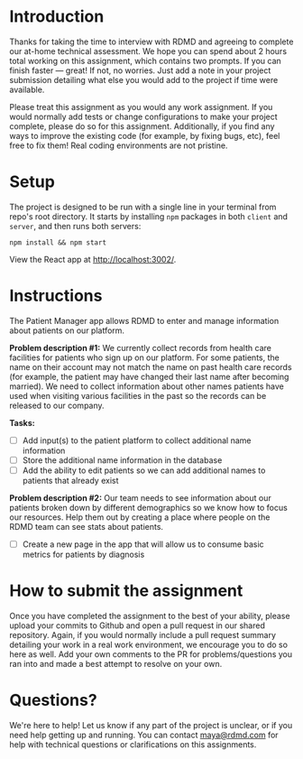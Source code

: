 # Introduction

Thanks for taking the time to interview with RDMD and agreeing to complete our at-home technical assessment. We hope you can spend about 2 hours total working on this assignment, which contains two prompts. If you can finish faster — great! If not, no worries. Just add a note in your project submission detailing what else you would add to the project if time were available.

Please treat this assignment as you would any work assignment. If you would normally add tests or change configurations to make your project complete, please do so for this assignment. Additionally, if you find any ways to improve the existing code (for example, by fixing bugs, etc), feel free to fix them! Real coding environments are not pristine.

# Setup

The project is designed to be run with a single line in your terminal from repo's root directory. It starts by installing `npm` packages in both `client` and `server`, and then runs both servers:

    npm install && npm start

View the React app at [http://localhost:3002/](http://localhost:3002/).

# Instructions

The Patient Manager app allows RDMD to enter and manage information about patients on our platform.

**Problem description #1:** We currently collect records from health care facilities for patients who sign up on our platform. For some patients, the name on their account may not match the name on past health care records (for example, the patient may have changed their last name after becoming married). We need to collect information about other names patients have used when visiting various facilities in the past so the records can be released to our company.

**Tasks:**
- [ ] Add input(s) to the patient platform to collect additional name information
- [ ] Store the additional name information in the database
- [ ] Add the ability to edit patients so we can add additional names to patients that already exist

**Problem description #2:** Our team needs to see information about our patients broken down by different demographics so we know how to focus our resources. Help them out by creating a place where people on the RDMD team can see stats about patients.

- [ ] Create a new page in the app that will allow us to consume basic metrics for patients by diagnosis

# How to submit the assignment

Once you have completed the assignment to the best of your ability, please upload your commits to Github and open a pull request in our shared repository. Again, if you would normally include a pull request summary detailing your work in a real work environment, we encourage you to do so here as well. Add your own comments to the PR for problems/questions you ran into and made a best attempt to resolve on your own.

# Questions?

We're here to help! Let us know if any part of the project is unclear, or if you need help getting up and running. You can contact maya@rdmd.com for help with technical questions or clarifications on this assignments.
